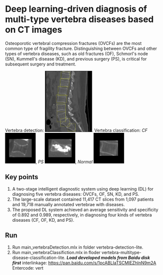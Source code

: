 # Deep learning-driven diagnosis of multi-type vertebra diseases based on CT images
Osteoporotic vertebral compression fractures (OVCFs) are the most common type of fragility fracture. Distinguishing between OVCFs and other types of vertebra diseases, such as old fractures (OF), Schmorl's node (SN), Kummell's disease (KD), and previous surgery (PS), is critical for subsequent surgery and treatment. 

Vertebra detection: <img src="vertebra-detection-lite/images_ResultsVisual/4.jpg" height="200px" width="auto">. Vertebra classification: *CF* <img src="vertebra-multitype-disease-classification-lite/images/compress fracture/randID_0318.jpg" height="100px" width="auto">, *PS* <img src="vertebra-multitype-disease-classification-lite/images/surgery/randID_1299.jpg" height="100px" width="auto">, *Normal* <img src="vertebra-multitype-disease-classification-lite/images/normal/randID_3516.jpg" height="100px" width="auto">

## Key points
1) A two-stage intelligent diagnostic system using deep learning (DL) for diagnosing five vertebra diseases: OVCFs, OF, SN, KD, and PS.    
2) The large-scale dataset contained 11,417 CT slices from 1,097 patients and 19,718 manually annotated vertebrae with diseases.    
3) The proposed DL system achieved an average sensitivity and specificity of 0.892 and 0.989, respectively, in diagnosing four kinds of vertebra diseases (CF, OF, KD, and PS).  

## Run
1) Run main_vertebraDetection.mlx in folder vertebra-detection-lite.
2) Run main_vertebraClassifiction.mlx in floder vertebra-multitype-disease-classification-lite.
***Load developed models from Baidu disk first***
interlinkage: https://pan.baidu.com/s/1pcABLIaTSCMlEZhInN9m2A      
Entercode: vert        
